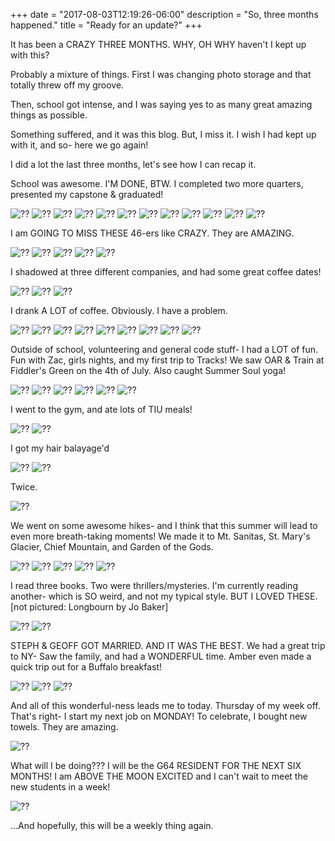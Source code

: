 +++
date = "2017-08-03T12:19:26-06:00"
description = "So, three months happened."
title = "Ready for an update?"
+++
<!-- +++
+++
categories = ["Denver"]
date = "2017-05-07"
description = "Five weeks on, one week off!"
draft = true
title = "IT'S BREAK WEEK"
featured = "http://assets.mihshhehl.com/2017_05_07-w-rain.jpg"
featuredpath = ""
type = "post"
+++ -->

It has been a CRAZY THREE MONTHS.
WHY, OH WHY haven't I kept up with this?

Probably a mixture of things. First I was changing photo storage and that totally threw off my groove.

Then, school got intense, and I was saying yes to as many great amazing things as possible.

Something suffered, and it was this blog. But, I miss it. I wish I had kept up with it, and so- here we go again!

I did a lot the last three months, let's see how I can recap it.

School was awesome. I'M DONE, BTW. I completed two more quarters, presented my capstone & graduated!

![??](http://assets.mihshhehl.com/gevent1.jpg)
![??](http://assets.mihshhehl.com/gevent2.jpg)
![??](http://assets.mihshhehl.com/gevent3.jpg)
![??](http://assets.mihshhehl.com/gevent4.jpg)
![??](http://assets.mihshhehl.com/gevent5.jpg)
![??](http://assets.mihshhehl.com/gevent6.jpg)
![??](http://assets.mihshhehl.com/gevent7.jpg)
![??](http://assets.mihshhehl.com/gevent8.jpg)
![??](http://assets.mihshhehl.com/gevent9.jpg)
![??](http://assets.mihshhehl.com/project3.jpg)
![??](http://assets.mihshhehl.com/project6.jpg)
![??](http://assets.mihshhehl.com/skinner.jpg)

I am GOING TO MISS THESE 46-ers like CRAZY. They are AMAZING.

![??](http://assets.mihshhehl.com/capstones1.jpg)
![??](http://assets.mihshhehl.com/capstones2.jpg)
![??](http://assets.mihshhehl.com/graduation.jpg)
![??](http://assets.mihshhehl.com/graduation1.jpg)
![??](http://assets.mihshhehl.com/graduation2.jpg)

I shadowed at three different companies, and had some great coffee dates!

![??](http://assets.mihshhehl.com/shadow1.jpg)
![??](http://assets.mihshhehl.com/shadow2.jpg)
![??](http://assets.mihshhehl.com/shadow3.jpg)

I drank A LOT of coffee. Obviously. I have a problem.

![??](http://assets.mihshhehl.com/coffee1.jpg)
![??](http://assets.mihshhehl.com/coffee2.jpg)
![??](http://assets.mihshhehl.com/coffee3.jpg)
![??](http://assets.mihshhehl.com/coffee4.jpg)
![??](http://assets.mihshhehl.com/coffee5.jpg)
![??](http://assets.mihshhehl.com/coffee6.jpg)
![??](http://assets.mihshhehl.com/coffee7.jpg)
![??](http://assets.mihshhehl.com/coffee8.jpg)
![??](http://assets.mihshhehl.com/coffee9.jpg)

Outside of school, volunteering and general code stuff- I had a LOT of fun. Fun with Zac, girls nights, and my first trip to Tracks! We saw OAR & Train at Fiddler's Green on the 4th of July. Also caught Summer Soul yoga!

![??](http://assets.mihshhehl.com/fun1.jpg)
![??](http://assets.mihshhehl.com/fun2.jpg)
![??](http://assets.mihshhehl.com/fun3.jpg)
![??](http://assets.mihshhehl.com/fun4.jpg)
![??](http://assets.mihshhehl.com/fun5.jpg)
![??](http://assets.mihshhehl.com/fun6.jpg)

I went to the gym, and ate lots of TIU meals!

![??](http://assets.mihshhehl.com/gym1.jpg)
![??](http://assets.mihshhehl.com/gym2.jpg)

I got my hair balayage'd

![??](http://assets.mihshhehl.com/hair1.jpg)
![??](http://assets.mihshhehl.com/hair3.jpg)

Twice.

![??](http://assets.mihshhehl.com/hair2.jpg)

We went on some awesome hikes- and I think that this summer will lead to even more breath-taking moments! We made it to Mt. Sanitas, St. Mary's Glacier, Chief Mountain, and Garden of the Gods.

![??](http://assets.mihshhehl.com/hike.jpg)
![??](http://assets.mihshhehl.com/hike2.jpg)
![??](http://assets.mihshhehl.com/hike3.jpg)
![??](http://assets.mihshhehl.com/hike4.jpg)
![??](http://assets.mihshhehl.com/hike5.jpg)

I read three books. Two were thrillers/mysteries. I'm currently reading another- which is SO weird, and not my typical style. BUT I LOVED THESE. [not pictured: Longbourn by Jo Baker]

![??](http://assets.mihshhehl.com/read1.jpg)
![??](http://assets.mihshhehl.com/read2.jpg)

STEPH & GEOFF GOT MARRIED. AND IT WAS THE BEST.
We had a great trip to NY- Saw the family, and had a WONDERFUL time. Amber even made a quick trip out for a Buffalo breakfast!

![??](http://assets.mihshhehl.com/sg.jpg)
![??](http://assets.mihshhehl.com/sg2.jpg)
![??](http://assets.mihshhehl.com/sg3.jpg)

And all of this wonderful-ness leads me to today. Thursday of my week off. That's right- I start my next job on MONDAY! To celebrate, I bought new towels. They are amazing.

![??](http://assets.mihshhehl.com/towels.jpg)

What will I be doing??? I will be the G64 RESIDENT FOR THE NEXT SIX MONTHS! I am ABOVE THE MOON EXCITED and I can't wait to meet the new students in a week!

![??](http://assets.mihshhehl.com/job.jpg)

...And hopefully, this will be a weekly thing again.

